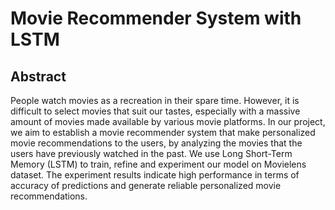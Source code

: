 # Movie Recommender System with LSTM

## Abstract
People watch movies as a recreation in their spare time. However, it is difficult to
select movies that suit our tastes, especially with a massive amount of movies made
available by various movie platforms. In our project, we aim to establish a movie
recommender system that make personalized movie recommendations to the users,
by analyzing the movies that the users have previously watched in the past. We
use Long Short-Term Memory (LSTM) to train, refine and experiment our model
on Movielens dataset. The experiment results indicate high performance in terms of
accuracy of predictions and generate reliable personalized movie recommendations.
